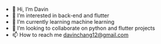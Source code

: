 - 👋 Hi, I’m Davin
- 👀 I’m interested in back-end and flutter
- 🌱 I’m currently learning machine learning
- 💞️ I’m looking to collaborate on python and flutter projects
- 📫 How to reach me davinchang12@gmail.com

<!---
davinchang12/davinchang12 is a ✨ special ✨ repository because its `README.md` (this file) appears on your GitHub profile.
You can click the Preview link to take a look at your changes.
--->
